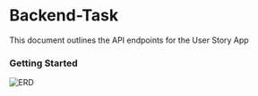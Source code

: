 # Backend-Task

This document outlines the API endpoints for the User Story App

### Getting Started

![ERD](https://github.com/marwan-mohamed12/Backend-Task/assets/40841193/3bed19a1-3545-4b34-a3c5-743060c8833e)
